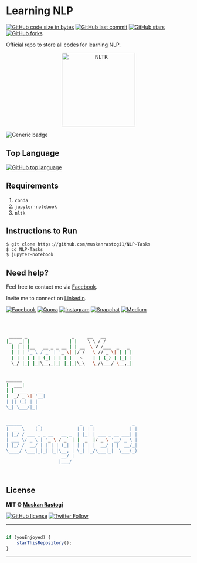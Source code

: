 # Learning NLP

[![GitHub code size in bytes](https://img.shields.io/github/languages/code-size/muskanrastogi1/NLP-Tasks?logo=github&style=social)](https://github.com/muskanrastogi1/) [![GitHub last commit](https://img.shields.io/github/last-commit/muskanrastogi1/NLP-Tasks?style=social&logo=git)](https://github.com/muskanrastogi1/) [![GitHub stars](https://img.shields.io/github/stars/muskanrastogi1/NLP-Tasks?style=social)](https://github.com/muskanrastogi1/NLP-Tasks/stargazers) [![GitHub forks](https://img.shields.io/github/forks/muskanrastogi1/NLP-Tasks?style=social&logo=git)](https://github.com/muskanrastogi1/NLP-Tasks/network)

Official repo to store all codes for learning NLP.

<p align="center">
<img src="https://i.ibb.co/XXQf2f8/natural-language-processing.jpg" height="200px" alt="NLTK"/>
</p>

![Generic badge](https://img.shields.io/badge/Natural_Language-Processing-orange) 

## Top Language

[![GitHub top language](https://img.shields.io/github/languages/top/muskanrastogi1/NLP-Tasks?logo=jupyter&style=social)](https://github.com/muskanrastogi1/)

## Requirements
1. `conda`
2. `jupyter-notebook`
3. `nltk`

## Instructions to Run
```
$ git clone https://github.com/muskanrastogi1/NLP-Tasks
$ cd NLP-Tasks
$ jupyter-notebook
```


## Need help?


Feel free to contact me via [Facebook](https://www.facebook.com/muskanrastogi1).

Invite me to connect on [LinkedIn](https://www.linkedin.com/in/muskanrastogi1/).

[![Facebook](https://img.shields.io/badge/Facebook-add-blue.svg?logo=facebook&logoColor=white)](https://www.facebook.com/muskanrastogi1) [![Quora](https://img.shields.io/badge/Quora-ask-red.svg?logo=quora)](https://www.quora.com/profile/Akshat-Gupta-279) [![Instagram](https://img.shields.io/badge/Instagram-follow-purple.svg?logo=instagram&logoColor=white)](https://www.instagram.com/muskanrastogi1/) [![Snapchat](https://img.shields.io/badge/Snapchat-add-yellow.svg?logo=snapchat&logoColor=white)](https://www.snapchat.com/add/muskanrastogi1) [![Medium](https://img.shields.io/badge/Medium-follow-black.svg?logo=medium&logoColor=white)](https://medium.com/@muskanrastogi1)


```bash



 _____ _                 _     __   __            
|_   _| |               | |    \ \ / /            
  | | | |__   __ _ _ __ | | __  \ V /___  _   _   
  | | | '_ \ / _` | '_ \| |/ /   \ // _ \| | | |  
  | | | | | | (_| | | | |   <    | | (_) | |_| |  
  \_/ |_| |_|\__,_|_| |_|_|\_\   \_/\___/ \__,_|  
                                                  
                                                  
______                                            
|  ___|                                           
| |_ ___  _ __                                    
|  _/ _ \| '__|                                   
| || (_) | |                                      
\_| \___/|_|                                      
                                                  
                                                  
______      _               _   _               _ 
| ___ \    (_)             | | | |             | |
| |_/ / ___ _ _ __   __ _  | |_| | ___ _ __ ___| |
| ___ \/ _ \ | '_ \ / _` | |  _  |/ _ \ '__/ _ \ |
| |_/ /  __/ | | | | (_| | | | | |  __/ | |  __/_|
\____/ \___|_|_| |_|\__, | \_| |_/\___|_|  \___(_)
                     __/ |                        
                    |___/                         

 


```

## License

**MIT &copy; [Muskan Rastogi](https://github.com/muskanrastogi1/NLP-Tasks/blob/master/LICENSE)**

[![GitHub license](https://img.shields.io/github/license/muskanrastogi1/NLP-Tasks?style=social&logo=github)](https://github.com/muskanrastogi1/NLP-Tasks/blob/master/LICENSE) [![Twitter Follow](https://img.shields.io/twitter/follow/muskanrastogi1?style=social)](https://twitter.com/muskan_rastogi1)

---------

```javascript

if (youEnjoyed) {
    starThisRepository();
}

```

-----------

